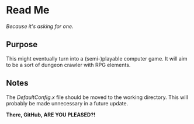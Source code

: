 Read Me
=======

*Because it's asking for one.*

Purpose
-------

This might eventually turn into a (semi-)playable computer game. It will aim to be a sort of dungeon crawler with RPG elements.

Notes
-----

The *DefaultConfig.x* file should be moved to the working directory. This will probably be made unnecessary in a future update.

**There, GitHub, ARE YOU PLEASED?!**